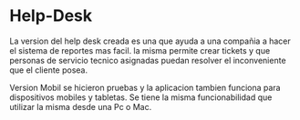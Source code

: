 # Help-Desk
La version del help desk creada es una que ayuda a una compañia a hacer el sistema de reportes mas facil. la misma permite crear tickets y que personas de servicio tecnico asignadas puedan resolver el inconveniente que el cliente posea.

Version Mobil
 se hicieron pruebas y la aplicacion tambien funciona para dispositivos mobiles y tabletas. Se tiene la misma funcionabilidad que utilizar la misma desde una Pc o Mac.
